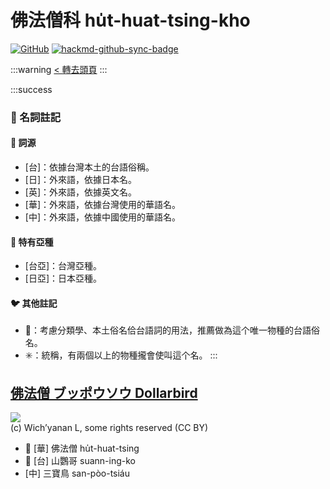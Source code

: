 # 佛法僧科 hu̍t-huat-tsing-kho

[![GitHub](https://img.shields.io/badge/GitHub-black?logo=github)](https://github.com/siansiansu/tsiau-a-e-mia)
[![hackmd-github-sync-badge](https://hackmd.io/MbqSs6DpT6mtSndHQKm8sA/badge)](https://hackmd.io/MbqSs6DpT6mtSndHQKm8sA)

:::warning
[< 轉去頭頁](https://hackmd.io/@siansiansu/Hy4VzNvha)
:::

:::success
### 📖 名詞註記

#### 📎 詞源

- [台]：依據台灣本土的台語俗稱。
- [日]：外來語，依據日本名。
- [英]：外來語，依據英文名。
- [華]：外來語，依據台灣使用的華語名。
- [中]：外來語，依據中國使用的華語名。

#### 🎏 特有亞種

- [台亞]：台灣亞種。
- [日亞]：日本亞種。

#### 🐦 其他註記

- 🎯：考慮分類學、本土俗名佮台語詞的用法，推薦做為這个唯一物種的台語俗名。
- ✳️：統稱，有兩個以上的物種攏會使叫這个名。
:::

## [佛法僧 ブッポウソウ Dollarbird](https://ebird.org/species/dollar1)

![](https://inaturalist-open-data.s3.amazonaws.com/photos/178011313/medium.jpg)
<br/>
(c) Wich’yanan L, some rights reserved (CC BY)

- 🎯 [華] 佛法僧 hu̍t-huat-tsing
- 🎯 [台] 山鸚哥 suann-ing-ko
- [中] 三寶鳥 san-pòo-tsiáu
